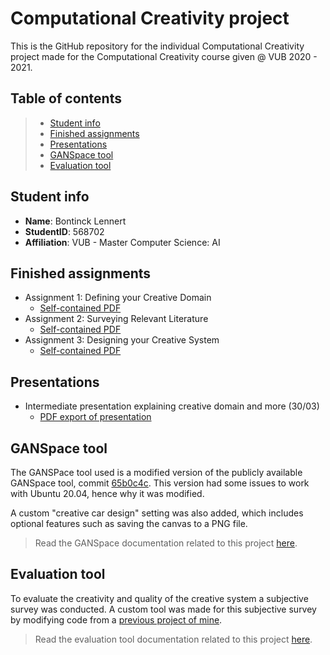 # Computational Creativity project

This is the GitHub repository for the individual Computational Creativity project made for the Computational Creativity course given @ VUB 2020 - 2021.

## Table of contents
> - [Student info](#student-info)
> - [Finished assignments](#finished-assignments)
> - [Presentations](#presentations)
> - [GANSpace tool](#ganspace-tool)
> - [Evaluation tool](#evaluation-tool)

## Student info
- **Name**: Bontinck Lennert
- **StudentID**: 568702
- **Affiliation**: VUB - Master Computer Science: AI

## Finished assignments 
- Assignment 1: Defining your Creative Domain
   - [Self-contained PDF](Assignments/Assignment%201/CC_Assignment1_Bontinck_Lennert_568702_VUB.pdf)
- Assignment 2: Surveying Relevant Literature
   - [Self-contained PDF](Assignments/Assignment%202/CC_Assignment2_Bontinck_Lennert_568702_VUB.pdf)
- Assignment 3: Designing your Creative System
   - [Self-contained PDF](Assignments/Assignment%203/CC_Assignment3_Bontinck_Lennert_568702_VUB.pdf)

## Presentations
- Intermediate presentation explaining creative domain and more (30/03)
   - [PDF export of presentation](Presentations/intermediate_presentation_30-03.pdf)

## GANSpace tool
The GANSPace tool used is a modified version of the publicly available GANSpace tool, commit [65b0c4c](https://github.com/harskish/ganspace/tree/65b0c4c7a4bbdcb5fedebb7c033dab59e27d61c0). This version had some issues to work with Ubuntu 20.04, hence why it was modified. 

A custom "creative car design" setting was also added, which includes optional features such as saving the canvas to a PNG file.

> Read the GANSpace documentation related to this project [here](GANSpace/README.md).

## Evaluation tool
To evaluate the creativity and quality of the creative system a subjective survey was conducted. A custom tool was made for this subjective survey by modifying code from a [previous project of mine](https://github.com/pikawika/bachelorproef-compressie).

> Read the evaluation tool documentation related to this project [here](Evaluation%20tool/README.md).